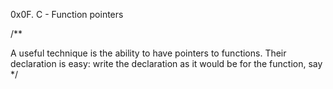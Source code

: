 0x0F. C - Function pointers

/**

A useful technique is the ability to have pointers to functions. Their declaration is easy: write the declaration as it would be for the function, say
*/
